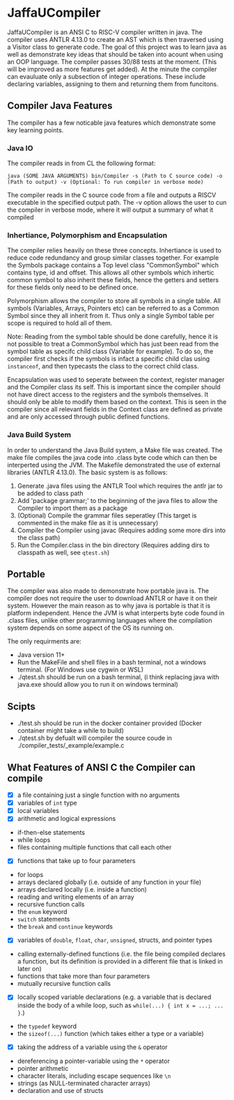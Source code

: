 # JaffaUCompiler

JaffaUCompiler is an ANSI C to RISC-V compiler written in java. The compiler uses ANTLR 4.13.0 to create an AST which is then traversed using a Visitor class to generate code. The goal of this project was to learn java as well as demonstrate key ideas that should be taken into acount when using an OOP language. The compiler passes 30/88 tests at the moment. (This will be improved as more features get added). At the minute the compiler can evauluate only a subsection of integer operations. These include declaring variables, assigning to them and returning them from funcitons.

## Compiler Java Features

The compiler has a few noticable java features which demonstrate some key learning points. 

### Java IO
The compiler reads in from CL the following format:

`java (SOME JAVA ARGUMENTS) bin/Compiler -s (Path to C source code) -o (Path to output) -v (Optional: To run compiler in verbose mode)`

The compiler reads in the C source code from a file and outputs a RISCV executable in the specified output path. The -v option allows the user to cun the compiler in verbose mode, where it will output a summary of what it compiled

### Inhertiance, Polymorphism and Encapsulation 
The compiler relies heavily on these three concepts. Inhertiance is used to reduce code redundancy and group similar classes together. For example the Symbols package contains a Top level class "CommonSymbol" which contains type, id and offset. This allows all other symbols which inhertic common symbol to also inherit these fields, hence the getters and setters for these fields only need to be defined once. 

Polymorphism allows the compiler to store all symbols in a single table. All symbols (Variables, Arrays, Pointers etc) can be referred to as a Common Symbol since they all inherit from it. Thus only a single Symbol table per scope is required to hold all of them. 

Note: Reading from the symbol table should be done carefully, hence it is not possible to treat a CommonSymbol which has just been read from the symbol table as specifc child class (Variable for example). To do so, the compiler first checks if the symbols is infact a specific child clas using `instanceof`, and then typecasts the class to the correct child class.

Encapsulation was used to seperate between the context, register manager and the Compiler class its self. This is important since the compiler should not have direct access to the registers and the symbols themselves. It should only be able to modify them based on the context. This is seen in the compiler since all relevant fields in the Context class are defined as private and are only accessed through public defined functions.
### Java Build System

In order to understand the Java Build system, a Make file was created. The make file compiles the java code into .class byte code which can then be interperted using the JVM. The Makefile demonstrated the use of external libraries (ANTLR 4.13.0). The basic system is as follows:
1. Generate .java files using the ANTLR Tool which requires the antlr jar to be added to class path
2. Add 'package grammar;' to the beginning of the java files to allow the Compiler to import them as a package
3. (Optional) Compile the grammar files seperatley 
(This target is commented in the make file as it is unnecessary)
4. Compiler the Compiler using javac (Requires adding some more dirs into the class path)
5. Run the Compiler.class in the bin directory (Requires adding dirs to classpath as well, see `qtest.sh`)

## Portable

The compiler was also made to demonstrate how portable java is. The compiler does not require the user to download ANTLR or have it on their system. However the main reason as to why java is portable is that it is platform independent. Hence the JVM is what interperts byte code found in .class files, unlike other programming languages where the compilation system depends on some aspect of the OS its running on.

The only requirments are: 
* Java version 11+
* Run the MakeFile and shell files in a bash terminal, not a windows terminal. (For Windows use cygwin or WSL)
* ./qtest.sh should be run on a bash terminal, (i think replacing java with java.exe should allow you to run it on windows terminal)

## Scipts 
* ./test.sh should be run in the docker container provided (Docker container might take a while to build)
* ./qtest.sh by defualt will compiler the source coude in ./compiler_tests/_example/example.c 

## What Features of ANSI C the Compiler can compile
- [x] a file containing just a single function with no arguments
- [x] variables of `int` type
- [x] local variables
- [x] arithmetic and logical expressions
- if-then-else statements
- while loops
- files containing multiple functions that call each other
- [x] functions that take up to four parameters
- for loops
- arrays declared globally (i.e. outside of any function in your file)
- arrays declared locally (i.e. inside a function)
- reading and writing elements of an array
- recursive function calls
- the `enum` keyword
- `switch` statements
- the `break` and `continue` keywords
- [x] variables of `double`, `float`, `char`, `unsigned`, structs, and pointer types
- calling externally-defined functions (i.e. the file being compiled declares a function, but its definition is provided in a different file that is linked in later on)
- functions that take more than four parameters
- mutually recursive function calls
- [x] locally scoped variable declarations (e.g. a variable that is declared inside the body of a while loop, such as `while(...) { int x = ...; ... }`.)
- the `typedef` keyword
- the `sizeof(...)` function (which takes either a type or a variable)
- [x] taking the address of a variable using the `&` operator
- dereferencing a pointer-variable using the `*` operator
- pointer arithmetic
- character literals, including escape sequences like `\n`
- strings (as NULL-terminated character arrays)
- declaration and use of structs























